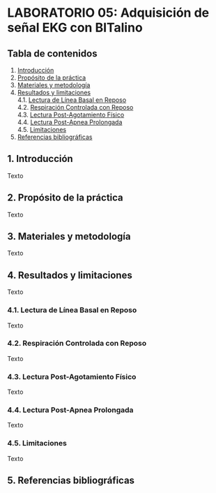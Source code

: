 # **LABORATORIO 05: Adquisición de señal EKG con BITalino**
## **Tabla de contenidos**

1. [Introducción](#n1)
2. [Propósito de la práctica](#n2)  
3. [Materiales y metodología](#n3)  
4. [Resultados y limitaciones](#n4)\
   4.1. [Lectura de Línea Basal en Reposo](#p1)\
   4.2. [Respiración Controlada con Reposo](#p2)\
   4.3. [Lectura Post-Agotamiento Físico](#p3)\
   4.4. [Lectura Post-Apnea Prolongada](#p4)\
   4.5. [Limitaciones](#p5)
6. [Referencias bibliográficas](#n5)
   
 ## 1. Introducción <a name="n1"></a>
 Texto
 
 ## 2. Propósito de la práctica <a name="n2"></a>
 Texto

 ## 3. Materiales y metodología <a name="n3"></a>
 Texto

 ## 4. Resultados y limitaciones <a name="n4"></a>
 Texto

 ### 4.1. Lectura de Línea Basal en Reposo <a name="p1"></a>
 Texto

 ### 4.2. Respiración Controlada con Reposo <a name="p2"></a>
 Texto

 ### 4.3. Lectura Post-Agotamiento Físico <a name="p3"></a>
 Texto
 
 ### 4.4. Lectura Post-Apnea Prolongada <a name="p4"></a>
 Texto
 
 ### 4.5. Limitaciones <a name="p5"></a>
 Texto
 
 ## 5. Referencias bibliográficas <a name="n5"></a>
 
